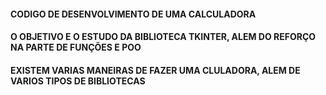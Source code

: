 #### CODIGO DE DESENVOLVIMENTO DE UMA CALCULADORA 
#### O OBJETIVO E O ESTUDO DA BIBLIOTECA TKINTER, ALEM DO REFORÇO NA PARTE DE FUNÇÕES E POO
#### EXISTEM VARIAS MANEIRAS DE FAZER UMA CLULADORA, ALEM DE VARIOS TIPOS DE BIBLIOTECAS
